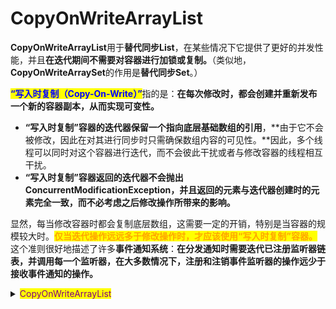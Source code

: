 # CopyOnWriteArrayList

**CopyOnWriteArrayList**用于**替代同步List**，在某些情况下它提供了更好的并发性能，并且**在迭代期间不需要对容器进行加锁或复制。**（类似地，**CopyOnWriteArraySet**的作用是**替代同步Set**。）

<mark style="color:blue;">**“写入时复制（Copy-On-Write）”**</mark>指的是：**在每次修改时，都会创建并重新发布一个新的容器副本，从而实现可变性。**

* **“写入时复制”容器的迭代器保留一个指向底层基础数组的引用**，**由于它不会被修改，因此在对其进行同步时只需确保数组内容的可见性。**因此，多个线程可以同时对这个容器进行迭代，而不会彼此干扰或者与修改容器的线程相互干扰。
* **“写入时复制”容器返回的迭代器不会抛出ConcurrentModificationException，并且返回的元素与迭代器创建时的元素完全一致，而不必考虑之后修改操作所带来的影响。**

显然，每当修改容器时都会复制底层数组，这需要一定的开销，特别是当容器的规模较大时。<mark style="color:orange;">**仅当迭代操作远远多于修改操作时，才应该使用“写入时复制”容器。**</mark>这个准则很好地描述了许多**事件通知系统**：**在分发通知时需要迭代已注册监听器链表，并调用每一个监听器，在大多数情况下，注册和注销事件监听器的操作远少于接收事件通知的操作。**

<details>

<summary><mark style="color:purple;">CopyOnWriteArrayList</mark></summary>

```java
// volatile 的作用是保证读操作的可见性
private transient volatile Object[] array;

public boolean add(E e) {
    synchronized (lock) {
        Object[] es = this.array;
        int len = es.length;
        es = Arrays.copyOf(es, len + 1); # 复制数组
        es[len] = e; 
        this.array = a;
        return true;
    }
}

static final class COWIterator<E> implements ListIterator<E> {
    /** Snapshot of the array */
    private final Object[] snapshot;
    /** Index of element to be returned by subsequent call to next.  */
    private int cursor;

    COWIterator(Object[] es, int initialCursor) {
       cursor = initialCursor;
       snapshot = es;
    }
    
    public void remove() {
        throw new UnsupportedOperationException();
    }
    
    ...
}
```

</details>
